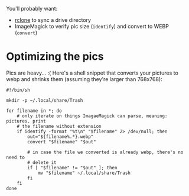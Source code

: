 You'll probably want:
- [rclone](https://rclone.org/) to sync a drive directory
- ImageMagick to verify pic size (`identify`) and convert to WEBP (`convert`)

# Optimizing the pics
Pics are heavy... :( Here's a shell snippet that converts your pictures to webp
and shrinks them (assuming they're larger than 768x768):

``` shell
#!/bin/sh

mkdir -p ~/.local/share/Trash

for filename in *; do
    # only iterate on things ImagaeMagick can parse, meaning: pictures. print
    # the filename without extension
    if identify -format "%t\n" "$filename" 2> /dev/null; then
        out="${filename%.*}.webp"
        convert "$filename" "$out"

        # in case the file we converted is already webp, there's no need to
        # delete it
        if [ "$filename" != "$out" ]; then
            mv "$filename" ~/.local/share/Trash
        fi
    fi
done
```
